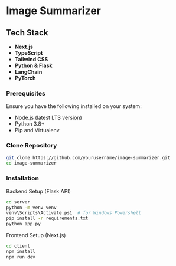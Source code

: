 # Image Summarizer

## Tech Stack

- **Next.js**
- **TypeScript**
- **Tailwind CSS**
- **Python & Flask**
- **LangChain**
- **PyTorch**

### Prerequisites

Ensure you have the following installed on your system:

- Node.js (latest LTS version)
- Python 3.8+
- Pip and Virtualenv

### Clone Repository

```sh
git clone https://github.com/yourusername/image-summarizer.git
cd image-summarizer
```

### Installation

Backend Setup (Flask API)

```sh
cd server
python -m venv venv
venv\Scripts\Activate.ps1  # for Windows Powershell
pip install -r requirements.txt
python app.py
```

Frontend Setup (Next.js)

```sh
cd client
npm install
npm run dev
```
